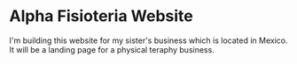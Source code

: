 # Alpha Fisioteria Website

I'm building this website for my sister's business which is located in Mexico.
It will be a landing page for a physical teraphy business.
